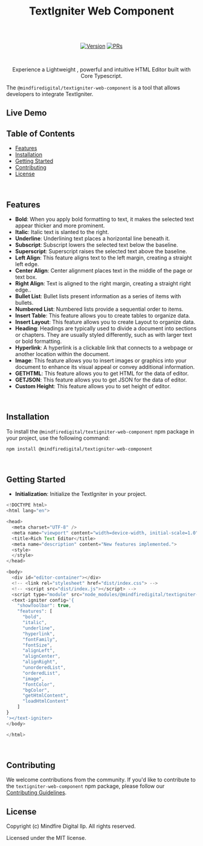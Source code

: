 <h1 align="center">TextIgniter Web Component</h1><br><br>
<p align="center">
<a href="https://www.npmjs.com/package/@mindfiredigital/textigniter-web-component"><img src="https://img.shields.io/npm/v/@mindfiredigital/textigniter-web-component.svg?sanitize=true" alt="Version"></a>
<a href="https://www.npmjs.com/package/@mindfiredigital/textigniter-web-component"><img src="https://img.shields.io/badge/PRs-welcome-brightgreen.svg" alt="PRs"></a>
</p>

<br>

<p align="center"> Experience a Lightweight , powerful and intuitive HTML Editor built with Core Typescript. </p>

The `@mindfiredigital/textigniter-web-component` is a tool that allows developers to integrate TextIgniter.
<br>

<p align="center">
  <!-- <img alt="Screenshot of the React Text Igniter" src="https://res.cloudinary.com/dxf1kplcx/image/upload/v1725448061/react-text-igniter-screenshot_c4dq9c.png"\>
</p> -->

## Live Demo

<!-- Click the button below to open the project on StackBlitz.

<a href="https://stackblitz.com/edit/stackblitz-starters-kezevu?file=index.html" target="_blank">
  <img src="https://developer.stackblitz.com/img/open_in_stackblitz.svg" alt="Open in StackBlitz">
</a> -->

## Table of Contents

- [Features](#features)
- [Installation](#installation)
- [Getting Started](#getting-started)
- [Contributing](#contributing)
- [License](#license)

<br>

## Features

- **Bold**: When you apply bold formatting to text, it makes the selected text appear thicker and more prominent.
- **Italic**: Italic text is slanted to the right.
- **Underline**: Underlining text places a horizontal line beneath it.
- **Subscript**: Subscript lowers the selected text below the baseline.
- **Superscript**: Superscript raises the selected text above the baseline.
- **Left Align**: This feature aligns text to the left margin, creating a straight left edge.
- **Center Align**: Center alignment places text in the middle of the page or text box.
- **Right Align**: Text is aligned to the right margin, creating a straight right edge..
- **Bullet List**: Bullet lists present information as a series of items with bullets.
- **Numbered List**: Numbered lists provide a sequential order to items.
- **Insert Table**: This feature allows you to create tables to organize data.
- **Insert Layout**: This feature allows you to create Layout to organize data.
- **Heading**: Headings are typically used to divide a document into sections or chapters. They are usually styled differently, such as with larger text or bold formatting.
- **Hyperlink**: A hyperlink is a clickable link that connects to a webpage or another location within the document.
- **Image**: This feature allows you to insert images or graphics into your document to enhance its visual appeal or convey additional information.
- **GETHTML**: This feature allows you to get HTML for the data of editor.
- **GETJSON**: This feature allows you to get JSON for the data of editor.
- **Custom Height**: This feature allows you to set height of editor.

<br>

## Installation

To install the `@mindfiredigital/textigniter-web-component` npm package in your project, use the following command:

```bash
npm install @mindfiredigital/textigniter-web-component
```

<br>

## Getting Started

- **Initialization**: Initialize the TextIgniter in your project.

```javascript
<!DOCTYPE html>
<html lang="en">

<head>
  <meta charset="UTF-8" />
  <meta name="viewport" content="width=device-width, initial-scale=1.0" />
  <title>Rich Text Editor</title>
  <meta name="description" content="New features implemented.">
  <style>
  </style>
</head>

<body>
  <div id="editor-container"></div>
  <!-- <link rel="stylesheet" href="dist/index.css"> -->
  <!-- <script src="dist/index.js"></script> -->
  <script type="module" src="node_modules/@mindfiredigital/textigniter-web-component/dist/index.js"></script>
  <text-igniter config='{
    "showToolbar": true,
    "features": [
      "bold",
      "italic",
      "underline",
      "hyperlink",
      "fontFamily",
      "fontSize",
      "alignLeft",
      "alignCenter",
      "alignRight",
      "unorderedList",
      "orderedList",
      "image",
      "fontColor",
      "bgColor",
      "getHtmlContent",
      "loadHtmlContent"
    ]
}
'></text-igniter>
</body>

</html>


```

<br>

## Contributing

We welcome contributions from the community. If you'd like to contribute to the `textigniter-web-component` npm package, please follow our [Contributing Guidelines](CONTRIBUTING.md).
<br>

## License

Copyright (c) Mindfire Digital llp. All rights reserved.

Licensed under the MIT license.
